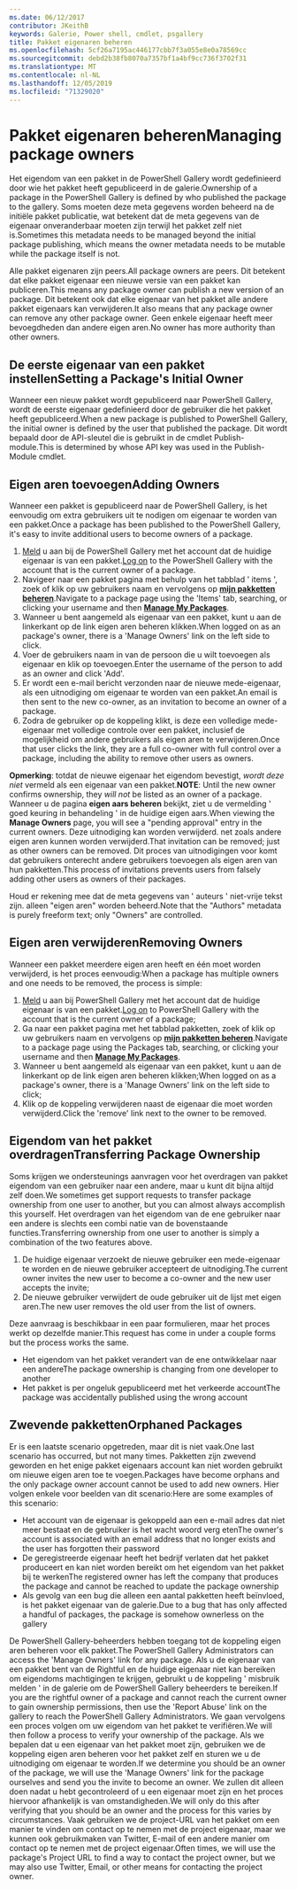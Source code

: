 ```yaml
---
ms.date: 06/12/2017
contributor: JKeithB
keywords: Galerie, Power shell, cmdlet, psgallery
title: Pakket eigenaren beheren
ms.openlocfilehash: 5cf26a7195ac446177cbb7f3a055e8e0a78569cc
ms.sourcegitcommit: debd2b38fb8070a7357bf1a4bf9cc736f3702f31
ms.translationtype: MT
ms.contentlocale: nl-NL
ms.lasthandoff: 12/05/2019
ms.locfileid: "71329020"
---
```

# <a name="managing-package-owners"></a><span data-ttu-id="1d275-103">Pakket eigenaren beheren</span><span class="sxs-lookup"><span data-stu-id="1d275-103">Managing package owners</span></span>

<span data-ttu-id="1d275-104">Het eigendom van een pakket in de PowerShell Gallery wordt gedefinieerd door wie het pakket heeft gepubliceerd in de galerie.</span><span class="sxs-lookup"><span data-stu-id="1d275-104">Ownership of a package in the PowerShell Gallery is defined by who published the package to the gallery.</span></span>
<span data-ttu-id="1d275-105">Soms moeten deze meta gegevens worden beheerd na de initiële pakket publicatie, wat betekent dat de meta gegevens van de eigenaar onveranderbaar moeten zijn terwijl het pakket zelf niet is.</span><span class="sxs-lookup"><span data-stu-id="1d275-105">Sometimes this metadata needs to be managed beyond the initial package publishing, which means the owner metadata needs to be mutable while the package itself is not.</span></span>

<span data-ttu-id="1d275-106">Alle pakket eigenaren zijn peers.</span><span class="sxs-lookup"><span data-stu-id="1d275-106">All package owners are peers.</span></span>
<span data-ttu-id="1d275-107">Dit betekent dat elke pakket eigenaar een nieuwe versie van een pakket kan publiceren.</span><span class="sxs-lookup"><span data-stu-id="1d275-107">This means any package owner can publish a new version of an package.</span></span> <span data-ttu-id="1d275-108">Dit betekent ook dat elke eigenaar van het pakket alle andere pakket eigenaars kan verwijderen.</span><span class="sxs-lookup"><span data-stu-id="1d275-108">It also means that any package owner can remove any other package owner.</span></span>
<span data-ttu-id="1d275-109">Geen enkele eigenaar heeft meer bevoegdheden dan andere eigen aren.</span><span class="sxs-lookup"><span data-stu-id="1d275-109">No owner has more authority than other owners.</span></span>

## <a name="setting-a-packages-initial-owner"></a><span data-ttu-id="1d275-110">De eerste eigenaar van een pakket instellen</span><span class="sxs-lookup"><span data-stu-id="1d275-110">Setting a Package's Initial Owner</span></span>

<span data-ttu-id="1d275-111">Wanneer een nieuw pakket wordt gepubliceerd naar PowerShell Gallery, wordt de eerste eigenaar gedefinieerd door de gebruiker die het pakket heeft gepubliceerd.</span><span class="sxs-lookup"><span data-stu-id="1d275-111">When a new package is published to PowerShell Gallery, the initial owner is defined by the user that published the package.</span></span> <span data-ttu-id="1d275-112">Dit wordt bepaald door de API-sleutel die is gebruikt in de cmdlet Publish-module.</span><span class="sxs-lookup"><span data-stu-id="1d275-112">This is determined by whose API key was used in the Publish-Module cmdlet.</span></span>

## <a name="adding-owners"></a><span data-ttu-id="1d275-113">Eigen aren toevoegen</span><span class="sxs-lookup"><span data-stu-id="1d275-113">Adding Owners</span></span>

<span data-ttu-id="1d275-114">Wanneer een pakket is gepubliceerd naar de PowerShell Gallery, is het eenvoudig om extra gebruikers uit te nodigen om eigenaar te worden van een pakket.</span><span class="sxs-lookup"><span data-stu-id="1d275-114">Once a package has been published to the PowerShell Gallery, it's easy to invite additional users to become owners of a package.</span></span>

1. <span data-ttu-id="1d275-115">[Meld](https://powershellgallery.com/users/account/LogOn) u aan bij de PowerShell Gallery met het account dat de huidige eigenaar is van een pakket.</span><span class="sxs-lookup"><span data-stu-id="1d275-115">[Log on](https://powershellgallery.com/users/account/LogOn) to the PowerShell Gallery with the account that is the current owner of a package.</span></span>
2. <span data-ttu-id="1d275-116">Navigeer naar een pakket pagina met behulp van het tabblad ' items ', zoek of klik op uw gebruikers naam en vervolgens op [**mijn pakketten beheren**](https://www.powershellgallery.com/account/Packages).</span><span class="sxs-lookup"><span data-stu-id="1d275-116">Navigate to a package page using the 'Items' tab, searching, or clicking your username and then [**Manage My Packages**](https://www.powershellgallery.com/account/Packages).</span></span>
3. <span data-ttu-id="1d275-117">Wanneer u bent aangemeld als eigenaar van een pakket, kunt u aan de linkerkant op de link eigen aren beheren klikken.</span><span class="sxs-lookup"><span data-stu-id="1d275-117">When logged on as an package's owner, there is a 'Manage Owners' link on the left side to click.</span></span>
4. <span data-ttu-id="1d275-118">Voer de gebruikers naam in van de persoon die u wilt toevoegen als eigenaar en klik op toevoegen.</span><span class="sxs-lookup"><span data-stu-id="1d275-118">Enter the username of the person to add as an owner and click 'Add'.</span></span>
5. <span data-ttu-id="1d275-119">Er wordt een e-mail bericht verzonden naar de nieuwe mede-eigenaar, als een uitnodiging om eigenaar te worden van een pakket.</span><span class="sxs-lookup"><span data-stu-id="1d275-119">An email is then sent to the new co-owner, as an invitation to become an owner of a package.</span></span>
6. <span data-ttu-id="1d275-120">Zodra de gebruiker op de koppeling klikt, is deze een volledige mede-eigenaar met volledige controle over een pakket, inclusief de mogelijkheid om andere gebruikers als eigen aren te verwijderen.</span><span class="sxs-lookup"><span data-stu-id="1d275-120">Once that user clicks the link, they are a full co-owner with full control over a package, including the ability to remove other users as owners.</span></span>

<span data-ttu-id="1d275-121">**Opmerking**: totdat de nieuwe eigenaar het eigendom bevestigt, *wordt deze niet* vermeld als een eigenaar van een pakket.</span><span class="sxs-lookup"><span data-stu-id="1d275-121">**NOTE**: Until the new owner confirms ownership, they *will not* be listed as an owner of a package.</span></span>
<span data-ttu-id="1d275-122">Wanneer u de pagina **eigen aars beheren** bekijkt, ziet u de vermelding ' goed keuring in behandeling ' in de huidige eigen aars.</span><span class="sxs-lookup"><span data-stu-id="1d275-122">When viewing the **Manage Owners** page, you will see a "pending approval" entry in the current owners.</span></span>
<span data-ttu-id="1d275-123">Deze uitnodiging kan worden verwijderd. net zoals andere eigen aren kunnen worden verwijderd.</span><span class="sxs-lookup"><span data-stu-id="1d275-123">That invitation can be removed; just as other owners can be removed.</span></span>
<span data-ttu-id="1d275-124">Dit proces van uitnodigingen voor komt dat gebruikers onterecht andere gebruikers toevoegen als eigen aren van hun pakketten.</span><span class="sxs-lookup"><span data-stu-id="1d275-124">This process of invitations prevents users from falsely adding other users as owners of their packages.</span></span>

<span data-ttu-id="1d275-125">Houd er rekening mee dat de meta gegevens van ' auteurs ' niet-vrije tekst zijn. alleen "eigen aren" worden beheerd.</span><span class="sxs-lookup"><span data-stu-id="1d275-125">Note that the "Authors" metadata is purely freeform text; only "Owners" are controlled.</span></span>


## <a name="removing-owners"></a><span data-ttu-id="1d275-126">Eigen aren verwijderen</span><span class="sxs-lookup"><span data-stu-id="1d275-126">Removing Owners</span></span>

<span data-ttu-id="1d275-127">Wanneer een pakket meerdere eigen aren heeft en één moet worden verwijderd, is het proces eenvoudig:</span><span class="sxs-lookup"><span data-stu-id="1d275-127">When a package has multiple owners and one needs to be removed, the process is simple:</span></span>

1. <span data-ttu-id="1d275-128">[Meld](https://powershellgallery.com/users/account/LogOn) u aan bij PowerShell Gallery met het account dat de huidige eigenaar is van een pakket.</span><span class="sxs-lookup"><span data-stu-id="1d275-128">[Log on](https://powershellgallery.com/users/account/LogOn) to PowerShell Gallery with the account that is the current owner of a package;</span></span>
2. <span data-ttu-id="1d275-129">Ga naar een pakket pagina met het tabblad pakketten, zoek of klik op uw gebruikers naam en vervolgens op [**mijn pakketten beheren**](https://www.powershellgallery.com/account/Packages).</span><span class="sxs-lookup"><span data-stu-id="1d275-129">Navigate to a package page using the Packages tab, searching, or clicking your username and then [**Manage My Packages**](https://www.powershellgallery.com/account/Packages).</span></span>
3. <span data-ttu-id="1d275-130">Wanneer u bent aangemeld als eigenaar van een pakket, kunt u aan de linkerkant op de link eigen aren beheren klikken;</span><span class="sxs-lookup"><span data-stu-id="1d275-130">When logged on as a package's owner, there is a 'Manage Owners' link on the left side to click;</span></span>
4. <span data-ttu-id="1d275-131">Klik op de koppeling verwijderen naast de eigenaar die moet worden verwijderd.</span><span class="sxs-lookup"><span data-stu-id="1d275-131">Click the 'remove' link next to the owner to be removed.</span></span>



## <a name="transferring-package-ownership"></a><span data-ttu-id="1d275-132">Eigendom van het pakket overdragen</span><span class="sxs-lookup"><span data-stu-id="1d275-132">Transferring Package Ownership</span></span>

<span data-ttu-id="1d275-133">Soms krijgen we ondersteunings aanvragen voor het overdragen van pakket eigendom van een gebruiker naar een andere, maar u kunt dit bijna altijd zelf doen.</span><span class="sxs-lookup"><span data-stu-id="1d275-133">We sometimes get support requests to transfer package ownership from one user to another, but you can almost always accomplish this yourself.</span></span>
<span data-ttu-id="1d275-134">Het overdragen van het eigendom van de ene gebruiker naar een andere is slechts een combi natie van de bovenstaande functies.</span><span class="sxs-lookup"><span data-stu-id="1d275-134">Transferring ownership from one user to another is simply a combination of the two features above.</span></span>

1. <span data-ttu-id="1d275-135">De huidige eigenaar verzoekt de nieuwe gebruiker een mede-eigenaar te worden en de nieuwe gebruiker accepteert de uitnodiging.</span><span class="sxs-lookup"><span data-stu-id="1d275-135">The current owner invites the new user to become a co-owner and the new user accepts the invite;</span></span>
2. <span data-ttu-id="1d275-136">De nieuwe gebruiker verwijdert de oude gebruiker uit de lijst met eigen aren.</span><span class="sxs-lookup"><span data-stu-id="1d275-136">The new user removes the old user from the list of owners.</span></span>

<span data-ttu-id="1d275-137">Deze aanvraag is beschikbaar in een paar formulieren, maar het proces werkt op dezelfde manier.</span><span class="sxs-lookup"><span data-stu-id="1d275-137">This request has come in under a couple forms but the process works the same.</span></span>

- <span data-ttu-id="1d275-138">Het eigendom van het pakket verandert van de ene ontwikkelaar naar een andere</span><span class="sxs-lookup"><span data-stu-id="1d275-138">The package ownership is changing from one developer to another</span></span>
- <span data-ttu-id="1d275-139">Het pakket is per ongeluk gepubliceerd met het verkeerde account</span><span class="sxs-lookup"><span data-stu-id="1d275-139">The package was accidentally published using the wrong account</span></span>


## <a name="orphaned-packages"></a><span data-ttu-id="1d275-140">Zwevende pakketten</span><span class="sxs-lookup"><span data-stu-id="1d275-140">Orphaned Packages</span></span>

<span data-ttu-id="1d275-141">Er is een laatste scenario opgetreden, maar dit is niet vaak.</span><span class="sxs-lookup"><span data-stu-id="1d275-141">One last scenario has occurred, but not many times.</span></span>
<span data-ttu-id="1d275-142">Pakketten zijn zwevend geworden en het enige pakket eigenaars account kan niet worden gebruikt om nieuwe eigen aren toe te voegen.</span><span class="sxs-lookup"><span data-stu-id="1d275-142">Packages have become orphans and the only package owner account cannot be used to add new owners.</span></span>
<span data-ttu-id="1d275-143">Hier volgen enkele voor beelden van dit scenario:</span><span class="sxs-lookup"><span data-stu-id="1d275-143">Here are some examples of this scenario:</span></span>

- <span data-ttu-id="1d275-144">Het account van de eigenaar is gekoppeld aan een e-mail adres dat niet meer bestaat en de gebruiker is het wacht woord verg eten</span><span class="sxs-lookup"><span data-stu-id="1d275-144">The owner's account is associated with an email address that no longer exists and the user has forgotten their password</span></span>
- <span data-ttu-id="1d275-145">De geregistreerde eigenaar heeft het bedrijf verlaten dat het pakket produceert en kan niet worden bereikt om het eigendom van het pakket bij te werken</span><span class="sxs-lookup"><span data-stu-id="1d275-145">The registered owner has left the company that produces the package and cannot be reached to update the package ownership</span></span>
- <span data-ttu-id="1d275-146">Als gevolg van een bug die alleen een aantal pakketten heeft beïnvloed, is het pakket eigenaar van de galerie.</span><span class="sxs-lookup"><span data-stu-id="1d275-146">Due to a bug that has only affected a handful of packages, the package is somehow ownerless on the gallery</span></span>

<span data-ttu-id="1d275-147">De PowerShell Gallery-beheerders hebben toegang tot de koppeling eigen aren beheren voor elk pakket.</span><span class="sxs-lookup"><span data-stu-id="1d275-147">The PowerShell Gallery Administrators can access the 'Manage Owners' link for any package.</span></span>
<span data-ttu-id="1d275-148">Als u de eigenaar van een pakket bent van de Rightful en de huidige eigenaar niet kan bereiken om eigendoms machtigingen te krijgen, gebruikt u de koppeling ' misbruik melden ' in de galerie om de PowerShell Gallery beheerders te bereiken.</span><span class="sxs-lookup"><span data-stu-id="1d275-148">If you are the rightful owner of a package and cannot reach the current owner to gain ownership permissions, then use the 'Report Abuse' link on the gallery to reach the PowerShell Gallery Administrators.</span></span>
<span data-ttu-id="1d275-149">We gaan vervolgens een proces volgen om uw eigendom van het pakket te verifiëren.</span><span class="sxs-lookup"><span data-stu-id="1d275-149">We will then follow a process to verify your ownership of the package.</span></span>
<span data-ttu-id="1d275-150">Als we bepalen dat u een eigenaar van het pakket moet zijn, gebruiken we de koppeling eigen aren beheren voor het pakket zelf en sturen we u de uitnodiging om eigenaar te worden.</span><span class="sxs-lookup"><span data-stu-id="1d275-150">If we determine you should be an owner of the package, we will use the 'Manage Owners' link for the package ourselves and send you the invite to become an owner.</span></span>
<span data-ttu-id="1d275-151">We zullen dit alleen doen nadat u hebt gecontroleerd of u een eigenaar moet zijn en het proces hiervoor afhankelijk is van omstandigheden.</span><span class="sxs-lookup"><span data-stu-id="1d275-151">We will only do this after verifying that you should be an owner and the process for this varies by circumstances.</span></span>
<span data-ttu-id="1d275-152">Vaak gebruiken we de project-URL van het pakket om een manier te vinden om contact op te nemen met de project eigenaar, maar we kunnen ook gebruikmaken van Twitter, E-mail of een andere manier om contact op te nemen met de project eigenaar.</span><span class="sxs-lookup"><span data-stu-id="1d275-152">Often times, we will use the package's Project URL to find a way to contact the project owner, but we may also use Twitter, Email, or other means for contacting the project owner.</span></span>

